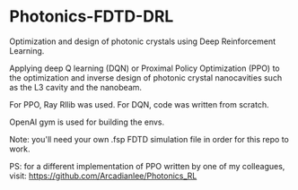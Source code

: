 # Photonics-FDTD-DRL
Optimization and design of photonic crystals using Deep Reinforcement Learning.

Applying deep Q learning (DQN) or Proximal Policy Optimization (PPO) to the optimization and inverse design of photonic crystal nanocavities such as the L3 cavity and the nanobeam. 

For PPO, Ray Rllib was used. For DQN, code was written from scratch.

OpenAI gym is used for building the envs.

Note: you'll need your own .fsp FDTD simulation file in order for this repo to work. 

PS: for a different implementation of PPO written by one of my colleagues, visit: https://github.com/Arcadianlee/Photonics_RL
